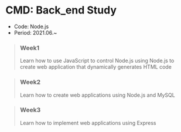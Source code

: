 # CMD: Back_end Study
- Code: Node.js 
- Period: 2021.06.~

> ### Week1
> Learn how to use JavaScript to control Node.js using Node.js to create web application that dynamically generates HTML code
  

> ### Week2
> Learn how to create web applications using Node.js and MySQL
  

> ### Week3
> Learn how to implement web applications using Express
